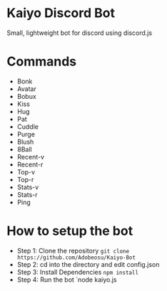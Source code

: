 # Kaiyo Discord Bot
Small, lightweight bot for discord using discord.js

# Commands
* Bonk
* Avatar
* Bobux
* Kiss
* Hug
* Pat
* Cuddle
* Purge
* Blush
* 8Ball
* Recent-v
* Recent-r
* Top-v
* Top-r
* Stats-v
* Stats-r
* Ping

# How to setup the bot
* Step 1: Clone the repository `git clone https://github.com/Adobeosu/Kaiyo-Bot`
* Step 2: cd into the directory and edit config.json
* Step 3: Install Dependencies `npm install`
* Step 4: Run the bot `node kaiyo.js
